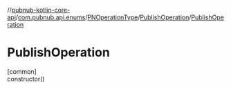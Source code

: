//[pubnub-kotlin-core-api](../../../../index.md)/[com.pubnub.api.enums](../../index.md)/[PNOperationType](../index.md)/[PublishOperation](index.md)/[PublishOperation](-publish-operation.md)

# PublishOperation

[common]\
constructor()
